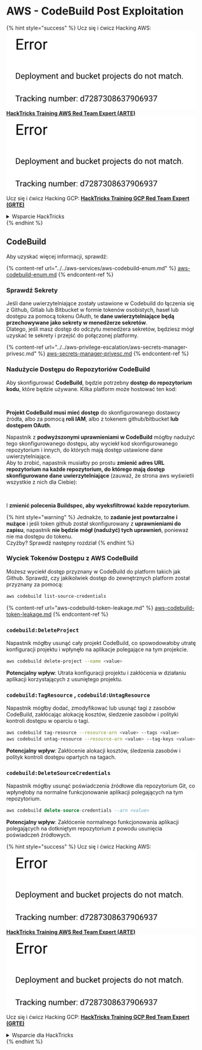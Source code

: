 # AWS - CodeBuild Post Exploitation

{% hint style="success" %}
Ucz się i ćwicz Hacking AWS:<img src="../../../../.gitbook/assets/image (1) (1).png" alt="" data-size="line">[**HackTricks Training AWS Red Team Expert (ARTE)**](https://training.hacktricks.xyz/courses/arte)<img src="../../../../.gitbook/assets/image (1) (1).png" alt="" data-size="line">\
Ucz się i ćwicz Hacking GCP: <img src="../../../../.gitbook/assets/image (2).png" alt="" data-size="line">[**HackTricks Training GCP Red Team Expert (GRTE)**<img src="../../../../.gitbook/assets/image (2).png" alt="" data-size="line">](https://training.hacktricks.xyz/courses/grte)

<details>

<summary>Wsparcie HackTricks</summary>

* Sprawdź [**plany subskrypcyjne**](https://github.com/sponsors/carlospolop)!
* **Dołącz do** 💬 [**grupy Discord**](https://discord.gg/hRep4RUj7f) lub [**grupy telegramowej**](https://t.me/peass) lub **śledź** nas na **Twitterze** 🐦 [**@hacktricks\_live**](https://twitter.com/hacktricks\_live)**.**
* **Podziel się trikami hackingowymi, przesyłając PR-y do** [**HackTricks**](https://github.com/carlospolop/hacktricks) i [**HackTricks Cloud**](https://github.com/carlospolop/hacktricks-cloud) repozytoriów github.

</details>
{% endhint %}

## CodeBuild

Aby uzyskać więcej informacji, sprawdź:

{% content-ref url="../../aws-services/aws-codebuild-enum.md" %}
[aws-codebuild-enum.md](../../aws-services/aws-codebuild-enum.md)
{% endcontent-ref %}

### Sprawdź Sekrety

Jeśli dane uwierzytelniające zostały ustawione w Codebuild do łączenia się z Github, Gitlab lub Bitbucket w formie tokenów osobistych, haseł lub dostępu za pomocą tokenu OAuth, te **dane uwierzytelniające będą przechowywane jako sekrety w menedżerze sekretów**.\
Dlatego, jeśli masz dostęp do odczytu menedżera sekretów, będziesz mógł uzyskać te sekrety i przejść do połączonej platformy.

{% content-ref url="../../aws-privilege-escalation/aws-secrets-manager-privesc.md" %}
[aws-secrets-manager-privesc.md](../../aws-privilege-escalation/aws-secrets-manager-privesc.md)
{% endcontent-ref %}

### Nadużycie Dostępu do Repozytoriów CodeBuild

Aby skonfigurować **CodeBuild**, będzie potrzebny **dostęp do repozytorium kodu**, które będzie używane. Kilka platform może hostować ten kod:

<figure><img src="../../../../.gitbook/assets/image (96).png" alt=""><figcaption></figcaption></figure>

**Projekt CodeBuild musi mieć dostęp** do skonfigurowanego dostawcy źródła, albo za pomocą **roli IAM**, albo z tokenem github/bitbucket **lub dostępem OAuth**.

Napastnik z **podwyższonymi uprawnieniami w CodeBuild** mógłby nadużyć tego skonfigurowanego dostępu, aby wyciekł kod skonfigurowanego repozytorium i innych, do których mają dostęp ustawione dane uwierzytelniające.\
Aby to zrobić, napastnik musiałby po prostu **zmienić adres URL repozytorium na każde repozytorium, do którego mają dostęp skonfigurowane dane uwierzytelniające** (zauważ, że strona aws wyświetli wszystkie z nich dla Ciebie):

<figure><img src="../../../../.gitbook/assets/image (107).png" alt=""><figcaption></figcaption></figure>

I **zmienić polecenia Buildspec, aby wyeksfiltrować każde repozytorium**.

{% hint style="warning" %}
Jednakże, to **zadanie jest powtarzalne i nużące** i jeśli token github został skonfigurowany z **uprawnieniami do zapisu**, napastnik **nie będzie mógł (nadużyć) tych uprawnień**, ponieważ nie ma dostępu do tokenu.\
Czyżby? Sprawdź następny rozdział
{% endhint %}

### Wyciek Tokenów Dostępu z AWS CodeBuild

Możesz wyciekł dostęp przyznany w CodeBuild do platform takich jak Github. Sprawdź, czy jakikolwiek dostęp do zewnętrznych platform został przyznany za pomocą:
```bash
aws codebuild list-source-credentials
```
{% content-ref url="aws-codebuild-token-leakage.md" %}
[aws-codebuild-token-leakage.md](aws-codebuild-token-leakage.md)
{% endcontent-ref %}

### `codebuild:DeleteProject`

Napastnik mógłby usunąć cały projekt CodeBuild, co spowodowałoby utratę konfiguracji projektu i wpłynęło na aplikacje polegające na tym projekcie.
```bash
aws codebuild delete-project --name <value>
```
**Potencjalny wpływ**: Utrata konfiguracji projektu i zakłócenia w działaniu aplikacji korzystających z usuniętego projektu.

### `codebuild:TagResource` , `codebuild:UntagResource`

Napastnik mógłby dodać, zmodyfikować lub usunąć tagi z zasobów CodeBuild, zakłócając alokację kosztów, śledzenie zasobów i polityki kontroli dostępu w oparciu o tagi.
```bash
aws codebuild tag-resource --resource-arn <value> --tags <value>
aws codebuild untag-resource --resource-arn <value> --tag-keys <value>
```
**Potencjalny wpływ**: Zakłócenie alokacji kosztów, śledzenia zasobów i polityk kontroli dostępu opartych na tagach.

### `codebuild:DeleteSourceCredentials`

Napastnik mógłby usunąć poświadczenia źródłowe dla repozytorium Git, co wpłynęłoby na normalne funkcjonowanie aplikacji polegających na tym repozytorium.
```sql
aws codebuild delete-source-credentials --arn <value>
```
**Potencjalny wpływ**: Zakłócenie normalnego funkcjonowania aplikacji polegających na dotkniętym repozytorium z powodu usunięcia poświadczeń źródłowych.

{% hint style="success" %}
Ucz się i ćwicz Hacking AWS:<img src="../../../../.gitbook/assets/image (1) (1).png" alt="" data-size="line">[**HackTricks Training AWS Red Team Expert (ARTE)**](https://training.hacktricks.xyz/courses/arte)<img src="../../../../.gitbook/assets/image (1) (1).png" alt="" data-size="line">\
Ucz się i ćwicz Hacking GCP: <img src="../../../../.gitbook/assets/image (2).png" alt="" data-size="line">[**HackTricks Training GCP Red Team Expert (GRTE)**<img src="../../../../.gitbook/assets/image (2).png" alt="" data-size="line">](https://training.hacktricks.xyz/courses/grte)

<details>

<summary>Wsparcie dla HackTricks</summary>

* Sprawdź [**plany subskrypcyjne**](https://github.com/sponsors/carlospolop)!
* **Dołącz do** 💬 [**grupy Discord**](https://discord.gg/hRep4RUj7f) lub [**grupy telegram**](https://t.me/peass) lub **śledź** nas na **Twitterze** 🐦 [**@hacktricks\_live**](https://twitter.com/hacktricks\_live)**.**
* **Dziel się trikami hackingowymi, przesyłając PR-y do** [**HackTricks**](https://github.com/carlospolop/hacktricks) i [**HackTricks Cloud**](https://github.com/carlospolop/hacktricks-cloud) repozytoriów github.

</details>
{% endhint %}
